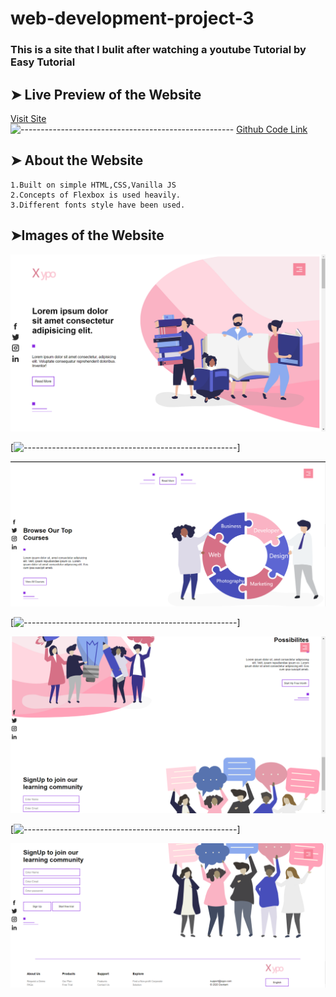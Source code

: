 # web-development-project-3

### This is a site that I bulit after watching a youtube Tutorial by Easy Tutorial

## ➤ Live Preview of the Website
[Visit Site](https://devkantproject3.netlify.app/)  
![-----------------------------------------------------](https://raw.githubusercontent.com/andreasbm/readme/master/assets/lines/colored.png)
[Github Code Link](https://github.com/CSElonewolf/web-development-project-3) 

## ➤ About the Website

```
1.Built on simple HTML,CSS,Vanilla JS
2.Concepts of Flexbox is used heavily.
3.Different fonts style have been used.
```
##  ➤Images of the Website
<p align="center">
  <img src="https://github.com/CSElonewolf/web-development-project-3/blob/master/readmemages/image1.png" alt="Demo" width="800" />
</p>

[![-----------------------------------------------------](https://raw.githubusercontent.com/andreasbm/readme/master/assets/lines/colored.png)]
<p align="center">
  <img src="https://github.com/CSElonewolf/web-development-project-3/blob/master/readmemages/image2.png" alt="Demo" width="800" />
</p>

[![-----------------------------------------------------](https://raw.githubusercontent.com/andreasbm/readme/master/assets/lines/colored.png)]
<p align="center">
  <img src="https://github.com/CSElonewolf/web-development-project-3/blob/master/readmemages/image3.png" alt="Demo" width="800" />
</p>


[![-----------------------------------------------------](https://raw.githubusercontent.com/andreasbm/readme/master/assets/lines/colored.png)]
<p align="center">
  <img src="https://github.com/CSElonewolf/web-development-project-3/blob/master/readmemages/image4.png" alt="Demo" width="800" />
</p>
